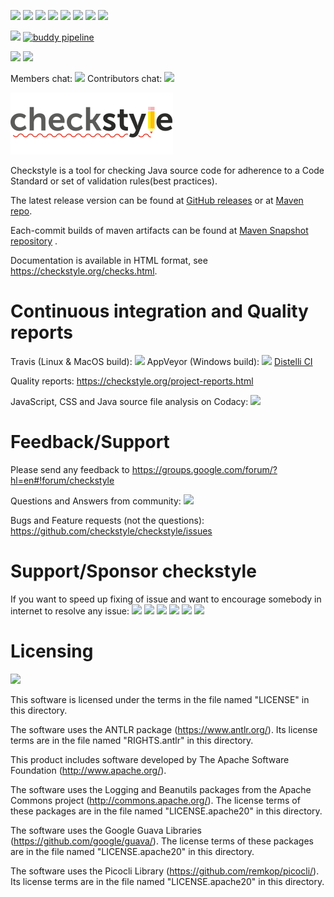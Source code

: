 [![][travis img]][travis]
[![][appveyor img]][appveyor]
[![][teamcity img]][teamcity]
[![][circleci img]][circleci]
[![][wercker img]][wercker]
[![][shippable img]][shippable]
[![][coverage img]][coverage]
[![][snyk img]][snyk]

[![][codeship img]][codeship]
[![][buddy img]][buddy]

[![][mavenbadge img]][mavenbadge]
[![][sonar img]][sonar]

Members chat: [![][gitter_mem img]][gitter_mem]
Contributors chat: [![][gitter_con img]][gitter_con]

![](https://raw.githubusercontent.com/checkstyle/resources/master/img/checkstyle-logos/checkstyle-logo-260x99.png)

Checkstyle is a tool for checking Java source code for adherence to a Code Standard
or set of validation rules(best practices).

The latest release version can be found at
[GitHub releases](https://github.com/checkstyle/checkstyle/releases/)
or at [Maven repo](http://repo1.maven.org/maven2/com/puppycrawl/tools/checkstyle/).

Each-commit builds of maven artifacts can be found at
[Maven Snapshot repository](https://oss.sonatype.org/content/repositories/snapshots/com/puppycrawl/tools/checkstyle/) .

Documentation is available in HTML format, see https://checkstyle.org/checks.html.

Continuous integration and Quality reports
======================
Travis (Linux & MacOS build): [![][travis img]][travis]
AppVeyor (Windows build): [![][appveyor img]][appveyor]
[Distelli CI](https://www.distelli.com/checkstyle/builds)

Quality reports: https://checkstyle.org/project-reports.html

JavaScript, CSS and Java source file analysis on Codacy: [![][codacy img]][codacy]

Feedback/Support
========

Please send any feedback to https://groups.google.com/forum/?hl=en#!forum/checkstyle

Questions and Answers from community: [![][stackoverflow img]][stackoverflow]

Bugs and Feature requests (not the questions): https://github.com/checkstyle/checkstyle/issues


Support/Sponsor checkstyle
========

If you want to speed up fixing of issue and want to encourage somebody in
internet to resolve any issue:
[![][bountysource img]][bountysource]
[![][salt.bountysource img]][salt.bountysource]
[![][flattr img]][flattr]
[![][liberapay img]][liberapay]
[![][backers.opencollective img]][backers.opencollective]
[![][sponsors.opencollective img]][sponsors.opencollective]


Licensing
=========

[![][license img]][license]

This software is licensed under the terms in the file named "LICENSE" in this
directory.

The software uses the ANTLR package (https://www.antlr.org/). Its license terms
are in the file named "RIGHTS.antlr" in this directory.

This product includes software developed by
The Apache Software Foundation (http://www.apache.org/).

The software uses the Logging and Beanutils packages from the
Apache Commons project (http://commons.apache.org/). The license terms
of these packages are in the file named "LICENSE.apache20" in this
directory.

The software uses the Google Guava Libraries
(https://github.com/google/guava/). The license terms of
these packages are in the file named "LICENSE.apache20" in this
directory.

The software uses the Picocli Library
(https://github.com/remkop/picocli/). Its license terms 
are in the file named "LICENSE.apache20" in this directory.

[travis]:https://travis-ci.org/checkstyle/checkstyle/builds
[travis img]:https://travis-ci.org/checkstyle/checkstyle.svg

[appveyor]:https://ci.appveyor.com/project/checkstyle/checkstyle/history
[appveyor img]:https://ci.appveyor.com/api/projects/status/rw6bw3dl9kph6ucc?svg=true

[sonar]:https://sonarcloud.io/dashboard?id=com.puppycrawl.tools%3Acheckstyle
[sonar img]:https://sonarcloud.io/api/project_badges/measure?project=com.puppycrawl.tools%3Acheckstyle&metric=sqale_index

[codacy]:https://www.codacy.com/app/checkstyle/checkstyle
[codacy img]:https://api.codacy.com/project/badge/3adf12d434314ba8b38277ea46d3c44b

[coverage]:https://codecov.io/github/checkstyle/checkstyle?branch=master
[coverage img]:https://codecov.io/github/checkstyle/checkstyle/coverage.svg?branch=master

[license]:LICENSE
[license img]:https://img.shields.io/badge/license-GNU%20LGPL%20v2.1-blue.svg

[mavenbadge]:https://search.maven.org/search?q=g:%22com.puppycrawl.tools%22%20AND%20a:%22checkstyle%22
[mavenbadge img]:https://img.shields.io/maven-central/v/com.puppycrawl.tools/checkstyle.svg?label=Maven%20Central

[gitter_mem]:https://gitter.im/checkstyle
[gitter_mem img]:https://img.shields.io/badge/gitter-JOIN%20CHAT-blue.svg

[gitter_con]:https://gitter.im/checkstyle/checkstyle
[gitter_con img]:https://badges.gitter.im/Join%20Chat.svg

[stackoverflow]:https://stackoverflow.com/questions/tagged/checkstyle
[stackoverflow img]:https://img.shields.io/badge/stackoverflow-CHECKSTYLE-blue.svg

[teamcity]:https://teamcity.jetbrains.com/viewType.html?buildTypeId=Checkstyle_IdeaInspectionsMaster
[teamcity img]:https://teamcity.jetbrains.com/app/rest/builds/buildType:(id:Checkstyle_IdeaInspectionsMaster)/statusIcon

[codeship]: https://codeship.com/projects/124310
[codeship img]:https://codeship.com/projects/67b814a0-8fee-0133-9b59-02a170289b8c/status?branch=master

[circleci]: https://circleci.com/gh/checkstyle/checkstyle/tree/master
[circleci img]: https://circleci.com/gh/checkstyle/checkstyle/tree/master.svg?style=svg

[wercker]: https://app.wercker.com/project/bykey/cd383127330ff96f89f1a78e8fd1a557
[wercker img]: https://app.wercker.com/status/cd383127330ff96f89f1a78e8fd1a557/s/master

[shippable]: https://app.shippable.com/projects/577032be3be4f4faa56adb38
[shippable img]: https://img.shields.io/shippable/577032be3be4f4faa56adb38/master.svg?label=shippable

[buddy]: https://app.buddy.works/ivanovjr/checkstyle/pipelines/pipeline/135806
[buddy img]: https://app.buddy.works/ivanovjr/checkstyle/pipelines/pipeline/135806/badge.svg?token=240176b1ce495d0a03a141f3f2f77971f43fe892a98de31cbc0e392ce5341f76 "buddy pipeline"

[snyk]: https://snyk.io/test/github/checkstyle/checkstyle:pom.xml?targetFile=pom.xml
[snyk img]: https://snyk.io/test/github/checkstyle/checkstyle/badge.svg

[flattr]:https://flattr.com/submit/auto?fid=g39d10&amp;url=http%3A%2F%2Fcheckstyle.sourceforge.net
[flattr img]:https://button.flattr.com/flattr-badge-large.png

[liberapay]:https://liberapay.com/checkstyle/
[liberapay img]:https://liberapay.com/assets/widgets/donate.svg

[bountysource]:https://www.bountysource.com/teams/checkstyle/issues
[bountysource img]:https://api.bountysource.com/badge/team?team_id=3568&style=bounties_posted

[salt.bountysource]:https://salt.bountysource.com/teams/checkstyle
[salt.bountysource img]:https://img.shields.io/bountysource/team/checkstyle/activity.svg?label=salt.bountysource

[backers.opencollective]:https://opencollective.com/checkstyle/
[backers.opencollective img]:https://opencollective.com/checkstyle/backers/badge.svg

[sponsors.opencollective]:https://opencollective.com/checkstyle/
[sponsors.opencollective img]:https://opencollective.com/checkstyle/sponsors/badge.svg
